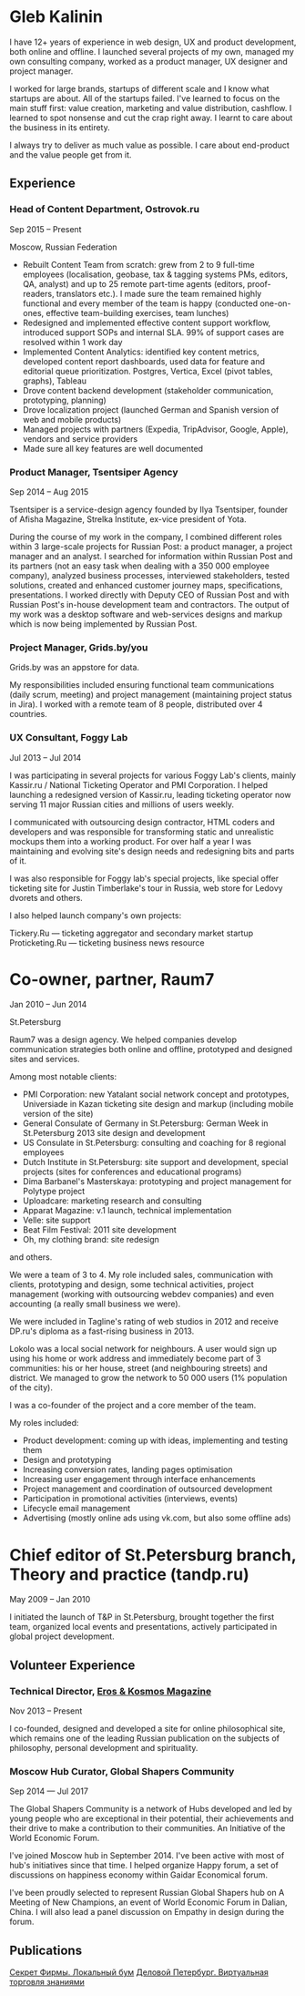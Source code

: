 # Gleb Kalinin

I have 12+ years of experience in web design, UX and product development, both online and offline. I launched several projects of my own, managed my own consulting company, worked as a product manager, UX designer and project manager.

I worked for large brands, startups of different scale and I know what startups are about. All of the startups failed. I've learned to focus on the main stuff first: value creation, marketing and value distribution, cashflow. I learned to spot nonsense and cut the crap right away. I learnt to care about the business in its entirety. 

I always try to deliver as much value as possible. I care about end-product and the value people get from it.

## Experience

### Head of Content Department, Ostrovok.ru

Sep 2015 – Present

Moscow, Russian Federation

* Rebuilt Content Team from scratch: grew from 2 to 9 full-time employees (localisation, geobase, tax & tagging systems PMs, editors, QA, analyst) and up to 25 remote part-time agents (editors, proof-readers, translators etc.). I made sure the team remained highly functional and every member of the team is happy (conducted one-on-ones, effective team-building exercises, team lunches)
* Redesigned and implemented effective content support workflow, introduced support SOPs and internal SLA. 99% of support cases are resolved within 1 work day
* Implemented Content Analytics: identified key content metrics, developed content report dashboards, used data for feature and editorial queue prioritization. Postgres, Vertica, Excel (pivot tables, graphs), Tableau
* Drove content backend development (stakeholder communication, prototyping, planning)
* Drove localization project (launched German and Spanish version of web and mobile products)
* Managed projects with partners (Expedia, TripAdvisor, Google, Apple), vendors and service providers
* Made sure all key features are well documented


### Product Manager, Tsentsiper Agency

Sep 2014 – Aug 2015 

Tsentsiper is a service-design agency founded by Ilya Tsentsiper, founder of Afisha Magazine, Strelka Institute, ex-vice president of Yota. 

During the course of my work in the company, I combined different roles within 3 large-scale projects for Russian Post: a product manager, a project manager and an analyst. I searched for information within Russian Post and its partners (not an easy task when dealing with a 350 000 employee company), analyzed business processes, interviewed stakeholders, tested solutions, created and enhanced customer journey maps, specifications, presentations. I worked directly with Deputy CEO of Russian Post and with Russian Post's in-house development team and contractors. The output of my work was a desktop software and web-services designs and markup which is now being implemented by Russian Post.

### Project Manager, Grids.by/you

Grids.by was an appstore for data.

My responsibilities included ensuring functional team communications (daily scrum, meeting) and project management (maintaining project status in Jira). I worked with a remote team of 8 people, distributed over 4 countries.


### UX Consultant, Foggy Lab

Jul 2013 – Jul 2014

I was participating in several projects for various Foggy Lab's clients, mainly Kassir.ru / National Ticketing Operator and PMI Corporation. I helped launching a redesigned version of Kassir.ru, leading ticketing operator now serving 11 major Russian cities and millions of users weekly. 

I communicated with outsourcing design contractor, HTML coders and developers and was responsible for transforming static and unrealistic mockups them into a working product. For over half a year I was maintaining and evolving site's design needs and redesigning bits and parts of it.

I was also responsible for Foggy lab's special projects, like special offer ticketing site for Justin Timberlake's tour in Russia, web store for Ledovy dvorets and others.

I also helped launch company's own projects:

Tickery.Ru — ticketing aggregator and secondary market startup
Proticketing.Ru — ticketing business news resource


# Co-owner, partner, Raum7
Jan 2010 – Jun 2014

St.Petersburg

Raum7 was a design agency. We helped companies develop communication strategies both online and offline, prototyped and designed sites and services.

Among most notable clients:

* PMI Corporation: new Yatalant social network concept and prototypes, Universiade in Kazan ticketing site design and markup (including mobile version of the site)
* General Consulate of Germany in St.Petersburg: German Week in St.Petersburg 2013 site design and development
* US Consulate in St.Petersburg: consulting and coaching for 8 regional employees
* Dutch Institute in St.Petersburg: site support and development, special projects (sites for conferences and educational programs)
* Dima Barbanel's Masterskaya: prototyping and project management for Polytype project
* Uploadcare: marketing research and consulting
* Apparat Magazine: v.1 launch, technical implementation
* Velle: site support
* Beat Film Festival: 2011 site development
* Oh, my clothing brand: site redesign

and others.

We were a team of 3 to 4. My role included sales, communication with clients, prototyping and design, some technical activities, project management (working with outsourcing webdev companies) and even accounting (a really small business we were).

We were included in Tagline's rating of web studios in 2012 and receive DP.ru's diploma as a fast-rising business in 2013.



Lokolo was a local social network for neighbours. A user would sign up using his home or work address and immediately become part of 3 communities: his or her house, street (and neighbouring streets) and district. We managed to grow the network to 50 000 users (1% population of the city).

I was a co-founder of the project and a core member of the team. 

My roles included:
* Product development: coming up with ideas, implementing and testing them
* Design and prototyping
* Increasing conversion rates, landing pages optimisation
* Increasing user engagement through interface enhancements
* Project management and coordination of outsourced development 
* Participation in promotional activities (interviews, events)
* Lifecycle email management
* Advertising (mostly online ads using vk.com, but also some offline ads)


# Chief editor of St.Petersburg branch, Theory and practice (tandp.ru)

May 2009 – Jan 2010

I initiated the launch of T&P in St.Petersburg, brought together the first team, organized local events and presentations, actively participated in global project development.


## Volunteer Experience

### Technical Director, [Eros & Kosmos Magazine][1]
Nov 2013 – Present

I co-founded, designed and developed a site for online philosophical site, which remains one of the leading Russian publication on the subjects of philosophy, personal development and spirituality. 


### Moscow Hub Curator, Global Shapers Community

Sep 2014 — Jul 2017

The Global Shapers Community is a network of Hubs developed and led by young people who are exceptional in their potential, their achievements and their drive to make a contribution to their communities. An Initiative of the World Economic Forum.

I've joined Moscow hub in September 2014. I've been active with most of hub's initiatives since that time. I helped organize Happy forum, a set of discussions on happiness economy within Gaidar Economical forum. 

I've been proudly selected to represent Russian Global Shapers hub on A Meeting of New Champions, an event of World Economic Forum in Dalian, China. I will also lead a panel discussion  on Empathy in design during the forum.



## Publications

[Секрет Фирмы. Локальный бум][2]
[Деловой Петербург. Виртуальная торговля знаниями][3]

[1]:	http://eroskosmos.org/
[2]:	https://www.kommersant.ru/doc/2209661
[3]:	https://www.dp.ru/a/2009/11/20/Virtualnaja_torgovlja_znan/